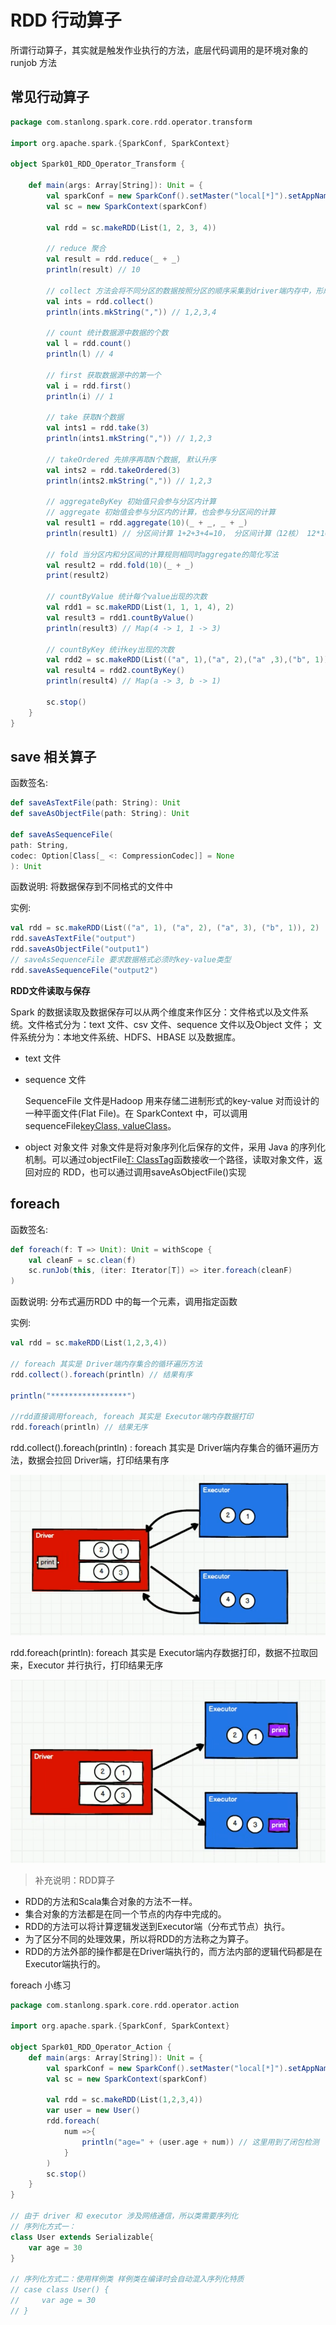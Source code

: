# RDD 行动算子

所谓行动算子，其实就是触发作业执行的方法，底层代码调用的是环境对象的 runjob 方法

## 常见行动算子

```scala
package com.stanlong.spark.core.rdd.operator.transform

import org.apache.spark.{SparkConf, SparkContext}

object Spark01_RDD_Operator_Transform {

    def main(args: Array[String]): Unit = {
        val sparkConf = new SparkConf().setMaster("local[*]").setAppName("RDD")
        val sc = new SparkContext(sparkConf)
        
        val rdd = sc.makeRDD(List(1, 2, 3, 4))
        
        // reduce 聚合
        val result = rdd.reduce(_ + _)
        println(result) // 10
        
        // collect 方法会将不同分区的数据按照分区的顺序采集到driver端内存中，形成数组
        val ints = rdd.collect()
        println(ints.mkString(",")) // 1,2,3,4
        
        // count 统计数据源中数据的个数
        val l = rdd.count()
        println(l) // 4
        
        // first 获取数据源中的第一个
        val i = rdd.first()
        println(i) // 1
        
        // take 获取N个数据
        val ints1 = rdd.take(3)
        println(ints1.mkString(",")) // 1,2,3
        
        // takeOrdered 先排序再取N个数据, 默认升序
        val ints2 = rdd.takeOrdered(3)
        println(ints2.mkString(",")) // 1,2,3
        
        // aggregateByKey 初始值只会参与分区内计算
        // aggregate 初始值会参与分区内的计算，也会参与分区间的计算
        val result1 = rdd.aggregate(10)(_ + _, _ + _)
        println(result1) // 分区间计算 1+2+3+4=10， 分区间计算（12核） 12*10=120, 初始值参与运算 10+120+10 = 140
        
        // fold 当分区内和分区间的计算规则相同时aggregate的简化写法
        val result2 = rdd.fold(10)(_ + _)
        print(result2)
        
        // countByValue 统计每个value出现的次数
        val rdd1 = sc.makeRDD(List(1, 1, 1, 4), 2)
        val result3 = rdd1.countByValue()
        println(result3) // Map(4 -> 1, 1 -> 3)
        
        // countByKey 统计key出现的次数
        val rdd2 = sc.makeRDD(List(("a", 1),("a", 2),("a" ,3),("b", 1)))
        val result4 = rdd2.countByKey()
        println(result4) // Map(a -> 3, b -> 1)

        sc.stop()
    }
}
```

## save 相关算子

函数签名: 

```scala
def saveAsTextFile(path: String): Unit 
def saveAsObjectFile(path: String): Unit 

def saveAsSequenceFile(
path: String,
codec: Option[Class[_ <: CompressionCodec]] = None
): Unit
```

函数说明: 将数据保存到不同格式的文件中

实例:

```scala
val rdd = sc.makeRDD(List(("a", 1), ("a", 2), ("a", 3), ("b", 1)), 2)
rdd.saveAsTextFile("output")
rdd.saveAsObjectFile("output1")
// saveAsSequenceFile 要求数据格式必须时key-value类型
rdd.saveAsSequenceFile("output2")
```

**RDD文件读取与保存**

Spark 的数据读取及数据保存可以从两个维度来作区分：文件格式以及文件系统。文件格式分为：text 文件、csv 文件、sequence 文件以及Object 文件；
文件系统分为：本地文件系统、HDFS、HBASE 以及数据库。

- text 文件

- sequence 文件

  SequenceFile 文件是Hadoop 用来存储二进制形式的key-value 对而设计的一种平面文件(Flat File)。在 SparkContext 中，可以调用sequenceFile[keyClass, valueClass](path)。

- object 对象文件
  对象文件是将对象序列化后保存的文件，采用 Java 的序列化机制。可以通过objectFile[T: ClassTag](path)函数接收一个路径，读取对象文件，返回对应的 RDD，也可以通过调用saveAsObjectFile()实现

## foreach

函数签名:

```scala
def foreach(f: T => Unit): Unit = withScope { 
    val cleanF = sc.clean(f)
	sc.runJob(this, (iter: Iterator[T]) => iter.foreach(cleanF)
)
```

函数说明: 分布式遍历RDD 中的每一个元素，调用指定函数

实例:

```scala
val rdd = sc.makeRDD(List(1,2,3,4))

// foreach 其实是 Driver端内存集合的循环遍历方法
rdd.collect().foreach(println) // 结果有序

println("*****************")

//rdd直接调用foreach, foreach 其实是 Executor端内存数据打印
rdd.foreach(println) // 结果无序
```

rdd.collect().foreach(println) : foreach 其实是 Driver端内存集合的循环遍历方法，数据会拉回 Driver端，打印结果有序

![](././doc/77.png)

rdd.foreach(println):  foreach 其实是 Executor端内存数据打印，数据不拉取回来，Executor 并行执行，打印结果无序 

![](././doc/78.png)

> 补充说明：RDD算子

- RDD的方法和Scala集合对象的方法不一样。
- 集合对象的方法都是在同一个节点的内存中完成的。
- RDD的方法可以将计算逻辑发送到Executor端（分布式节点）执行。
- 为了区分不同的处理效果，所以将RDD的方法称之为算子。
- RDD的方法外部的操作都是在Driver端执行的，而方法内部的逻辑代码都是在Executor端执行的。

foreach 小练习

```scala
package com.stanlong.spark.core.rdd.operator.action

import org.apache.spark.{SparkConf, SparkContext}

object Spark01_RDD_Operator_Action {
    def main(args: Array[String]): Unit = {
        val sparkConf = new SparkConf().setMaster("local[*]").setAppName("RDD")
        val sc = new SparkContext(sparkConf)

        val rdd = sc.makeRDD(List(1,2,3,4))
        var user = new User() 
        rdd.foreach(
            num =>{
                println("age=" + (user.age + num)) // 这里用到了闭包检测
            }
        )
        sc.stop()
    }
}

// 由于 driver 和 executor 涉及网络通信，所以类需要序列化
// 序列化方式一：
class User extends Serializable{
    var age = 30
}

// 序列化方式二：使用样例类 样例类在编译时会自动混入序列化特质
// case class User() {
//     var age = 30
// }
```

